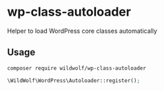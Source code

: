 # wp-class-autoloader

Helper to load WordPress core classes automatically

## Usage

```bash
composer require wildwolf/wp-class-autoloader
```

```php
\WildWolf\WordPress\Autoloader::register();
```
